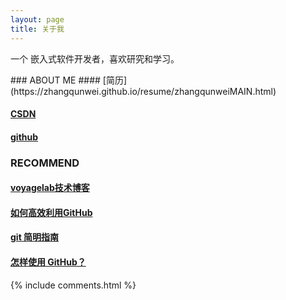 ```yaml
---
layout: page
title: 关于我 
---
```


一个 嵌入式软件开发者，喜欢研究和学习。
<p>
<p>
<p>
### ABOUT ME
#### [简历](https://zhangqunwei.github.io/resume/zhangqunweiMAIN.html)

#### [CSDN](http://blog.csdn.net/w__l__)

#### [github](https://github.com/zhangqunwei)

<p>
<p>
<p>

### RECOMMEND
#### [voyagelab技术博客](http://talkingdata.me/)
#### [如何高效利用GitHub](http://www.yangzhiping.com/tech/github.html)
#### [git 简明指南](http://rogerdudler.github.io/git-guide/index.zh.html)
#### [怎样使用 GitHub？](https://www.zhihu.com/question/20070065)


{% include comments.html %}

